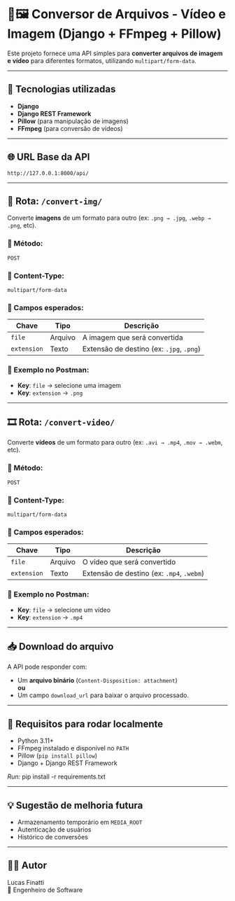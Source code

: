 # 🎥🖼️ Conversor de Arquivos - Vídeo e Imagem (Django + FFmpeg + Pillow)

Este projeto fornece uma API simples para **converter arquivos de imagem e vídeo** para diferentes formatos, utilizando `multipart/form-data`.

---

## 🚀 Tecnologias utilizadas

- **Django**
- **Django REST Framework**
- **Pillow** (para manipulação de imagens)
- **FFmpeg** (para conversão de vídeos)

---

## 🌐 URL Base da API

```
http://127.0.0.1:8000/api/
```

---

## 📸 Rota: `/convert-img/`

Converte **imagens** de um formato para outro (ex: `.png → .jpg`, `.webp → .png`, etc).

### 🔧 Método:
```
POST
```

### 🧾 Content-Type:
```
multipart/form-data
```

### 🧵 Campos esperados:

| Chave       | Tipo     | Descrição                                      |
|-------------|----------|-----------------------------------------------|
| `file`      | Arquivo  | A imagem que será convertida                  |
| `extension` | Texto    | Extensão de destino (ex: `.jpg`, `.png`)      |

### 🧪 Exemplo no Postman:

- **Key**: `file` → selecione uma imagem
- **Key**: `extension` → `.png`

---

## 🎞️ Rota: `/convert-video/`

Converte **vídeos** de um formato para outro (ex: `.avi → .mp4`, `.mov → .webm`, etc).

### 🔧 Método:
```
POST
```

### 🧾 Content-Type:
```
multipart/form-data
```

### 🧵 Campos esperados:

| Chave       | Tipo     | Descrição                                      |
|-------------|----------|-----------------------------------------------|
| `file`      | Arquivo  | O vídeo que será convertido                   |
| `extension` | Texto    | Extensão de destino (ex: `.mp4`, `.webm`)     |

### 🧪 Exemplo no Postman:

- **Key**: `file` → selecione um vídeo
- **Key**: `extension` → `.mp4`

---

## 📥 Download do arquivo

A API pode responder com:
- Um **arquivo binário** (`Content-Disposition: attachment`)  
**ou**
- Um campo `download_url` para baixar o arquivo processado.

---

## 🧰 Requisitos para rodar localmente

- Python 3.11+
- FFmpeg instalado e disponível no `PATH`
- Pillow (`pip install pillow`)
- Django + Django REST Framework

*Run:* pip install -r requirements.txt

---

## 💡 Sugestão de melhoria futura

- Armazenamento temporário em `MEDIA_ROOT`
- Autenticação de usuários
- Histórico de conversões

---

## 👨‍💻 Autor

Lucas Finatti  
💼 Engenheiro de Software 
